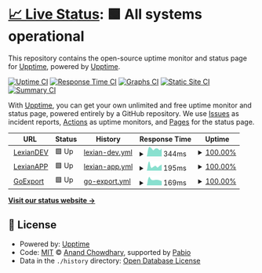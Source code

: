# [📈 Live Status](https://status.lexian.dev): <!--live status--> **🟩 All systems operational**

This repository contains the open-source uptime monitor and status page for [Upptime](https://upptime.js.org), powered by [Upptime](https://github.com/upptime/upptime).

[![Uptime CI](https://github.com/lexiandev/status.lexian.dev/workflows/Uptime%20CI/badge.svg)](https://github.com/lexiandev/status.lexian.dev/actions?query=workflow%3A%22Uptime+CI%22)
[![Response Time CI](https://github.com/lexiandev/status.lexian.dev/workflows/Response%20Time%20CI/badge.svg)](https://github.com/lexiandev/status.lexian.dev/actions?query=workflow%3A%22Response+Time+CI%22)
[![Graphs CI](https://github.com/lexiandev/status.lexian.dev/workflows/Graphs%20CI/badge.svg)](https://github.com/lexiandev/status.lexian.dev/actions?query=workflow%3A%22Graphs+CI%22)
[![Static Site CI](https://github.com/lexiandev/status.lexian.dev/workflows/Static%20Site%20CI/badge.svg)](https://github.com/lexiandev/status.lexian.dev/actions?query=workflow%3A%22Static+Site+CI%22)
[![Summary CI](https://github.com/lexiandev/status.lexian.dev/workflows/Summary%20CI/badge.svg)](https://github.com/lexiandev/status.lexian.dev/actions?query=workflow%3A%22Summary+CI%22)

With [Upptime](https://upptime.js.org), you can get your own unlimited and free uptime monitor and status page, powered entirely by a GitHub repository. We use [Issues](https://github.com/upptime/upptime/issues) as incident reports, [Actions](https://github.com/lexiandev/status.lexian.dev/actions) as uptime monitors, and [Pages](https://status.lexian.dev) for the status page.

<!--start: status pages-->
<!-- This summary is generated by Upptime (https://github.com/upptime/upptime) -->
<!-- Do not edit this manually, your changes will be overwritten -->
<!-- prettier-ignore -->
| URL | Status | History | Response Time | Uptime |
| --- | ------ | ------- | ------------- | ------ |
| <img alt="" src="https://icons.duckduckgo.com/ip3/www.lexian.dev.ico" height="13"> [LexianDEV](https://www.lexian.dev) | 🟩 Up | [lexian-dev.yml](https://github.com/LexianDEV/status.lexian.dev/commits/HEAD/history/lexian-dev.yml) | <details><summary><img alt="Response time graph" src="./graphs/lexian-dev/response-time-week.png" height="20"> 344ms</summary><br><a href="https://status.lexian.dev/history/lexian-dev"><img alt="Response time 521" src="https://img.shields.io/endpoint?url=https%3A%2F%2Fraw.githubusercontent.com%2FLexianDEV%2Fstatus.lexian.dev%2FHEAD%2Fapi%2Flexian-dev%2Fresponse-time.json"></a><br><a href="https://status.lexian.dev/history/lexian-dev"><img alt="24-hour response time 350" src="https://img.shields.io/endpoint?url=https%3A%2F%2Fraw.githubusercontent.com%2FLexianDEV%2Fstatus.lexian.dev%2FHEAD%2Fapi%2Flexian-dev%2Fresponse-time-day.json"></a><br><a href="https://status.lexian.dev/history/lexian-dev"><img alt="7-day response time 344" src="https://img.shields.io/endpoint?url=https%3A%2F%2Fraw.githubusercontent.com%2FLexianDEV%2Fstatus.lexian.dev%2FHEAD%2Fapi%2Flexian-dev%2Fresponse-time-week.json"></a><br><a href="https://status.lexian.dev/history/lexian-dev"><img alt="30-day response time 1142" src="https://img.shields.io/endpoint?url=https%3A%2F%2Fraw.githubusercontent.com%2FLexianDEV%2Fstatus.lexian.dev%2FHEAD%2Fapi%2Flexian-dev%2Fresponse-time-month.json"></a><br><a href="https://status.lexian.dev/history/lexian-dev"><img alt="1-year response time 521" src="https://img.shields.io/endpoint?url=https%3A%2F%2Fraw.githubusercontent.com%2FLexianDEV%2Fstatus.lexian.dev%2FHEAD%2Fapi%2Flexian-dev%2Fresponse-time-year.json"></a></details> | <details><summary><a href="https://status.lexian.dev/history/lexian-dev">100.00%</a></summary><a href="https://status.lexian.dev/history/lexian-dev"><img alt="All-time uptime 99.16%" src="https://img.shields.io/endpoint?url=https%3A%2F%2Fraw.githubusercontent.com%2FLexianDEV%2Fstatus.lexian.dev%2FHEAD%2Fapi%2Flexian-dev%2Fuptime.json"></a><br><a href="https://status.lexian.dev/history/lexian-dev"><img alt="24-hour uptime 100.00%" src="https://img.shields.io/endpoint?url=https%3A%2F%2Fraw.githubusercontent.com%2FLexianDEV%2Fstatus.lexian.dev%2FHEAD%2Fapi%2Flexian-dev%2Fuptime-day.json"></a><br><a href="https://status.lexian.dev/history/lexian-dev"><img alt="7-day uptime 100.00%" src="https://img.shields.io/endpoint?url=https%3A%2F%2Fraw.githubusercontent.com%2FLexianDEV%2Fstatus.lexian.dev%2FHEAD%2Fapi%2Flexian-dev%2Fuptime-week.json"></a><br><a href="https://status.lexian.dev/history/lexian-dev"><img alt="30-day uptime 99.85%" src="https://img.shields.io/endpoint?url=https%3A%2F%2Fraw.githubusercontent.com%2FLexianDEV%2Fstatus.lexian.dev%2FHEAD%2Fapi%2Flexian-dev%2Fuptime-month.json"></a><br><a href="https://status.lexian.dev/history/lexian-dev"><img alt="1-year uptime 99.16%" src="https://img.shields.io/endpoint?url=https%3A%2F%2Fraw.githubusercontent.com%2FLexianDEV%2Fstatus.lexian.dev%2FHEAD%2Fapi%2Flexian-dev%2Fuptime-year.json"></a></details>
| <img alt="" src="https://icons.duckduckgo.com/ip3/app.lexian.dev.ico" height="13"> [LexianAPP](https://app.lexian.dev) | 🟩 Up | [lexian-app.yml](https://github.com/LexianDEV/status.lexian.dev/commits/HEAD/history/lexian-app.yml) | <details><summary><img alt="Response time graph" src="./graphs/lexian-app/response-time-week.png" height="20"> 195ms</summary><br><a href="https://status.lexian.dev/history/lexian-app"><img alt="Response time 238" src="https://img.shields.io/endpoint?url=https%3A%2F%2Fraw.githubusercontent.com%2FLexianDEV%2Fstatus.lexian.dev%2FHEAD%2Fapi%2Flexian-app%2Fresponse-time.json"></a><br><a href="https://status.lexian.dev/history/lexian-app"><img alt="24-hour response time 244" src="https://img.shields.io/endpoint?url=https%3A%2F%2Fraw.githubusercontent.com%2FLexianDEV%2Fstatus.lexian.dev%2FHEAD%2Fapi%2Flexian-app%2Fresponse-time-day.json"></a><br><a href="https://status.lexian.dev/history/lexian-app"><img alt="7-day response time 195" src="https://img.shields.io/endpoint?url=https%3A%2F%2Fraw.githubusercontent.com%2FLexianDEV%2Fstatus.lexian.dev%2FHEAD%2Fapi%2Flexian-app%2Fresponse-time-week.json"></a><br><a href="https://status.lexian.dev/history/lexian-app"><img alt="30-day response time 209" src="https://img.shields.io/endpoint?url=https%3A%2F%2Fraw.githubusercontent.com%2FLexianDEV%2Fstatus.lexian.dev%2FHEAD%2Fapi%2Flexian-app%2Fresponse-time-month.json"></a><br><a href="https://status.lexian.dev/history/lexian-app"><img alt="1-year response time 238" src="https://img.shields.io/endpoint?url=https%3A%2F%2Fraw.githubusercontent.com%2FLexianDEV%2Fstatus.lexian.dev%2FHEAD%2Fapi%2Flexian-app%2Fresponse-time-year.json"></a></details> | <details><summary><a href="https://status.lexian.dev/history/lexian-app">100.00%</a></summary><a href="https://status.lexian.dev/history/lexian-app"><img alt="All-time uptime 99.19%" src="https://img.shields.io/endpoint?url=https%3A%2F%2Fraw.githubusercontent.com%2FLexianDEV%2Fstatus.lexian.dev%2FHEAD%2Fapi%2Flexian-app%2Fuptime.json"></a><br><a href="https://status.lexian.dev/history/lexian-app"><img alt="24-hour uptime 100.00%" src="https://img.shields.io/endpoint?url=https%3A%2F%2Fraw.githubusercontent.com%2FLexianDEV%2Fstatus.lexian.dev%2FHEAD%2Fapi%2Flexian-app%2Fuptime-day.json"></a><br><a href="https://status.lexian.dev/history/lexian-app"><img alt="7-day uptime 100.00%" src="https://img.shields.io/endpoint?url=https%3A%2F%2Fraw.githubusercontent.com%2FLexianDEV%2Fstatus.lexian.dev%2FHEAD%2Fapi%2Flexian-app%2Fuptime-week.json"></a><br><a href="https://status.lexian.dev/history/lexian-app"><img alt="30-day uptime 99.90%" src="https://img.shields.io/endpoint?url=https%3A%2F%2Fraw.githubusercontent.com%2FLexianDEV%2Fstatus.lexian.dev%2FHEAD%2Fapi%2Flexian-app%2Fuptime-month.json"></a><br><a href="https://status.lexian.dev/history/lexian-app"><img alt="1-year uptime 99.19%" src="https://img.shields.io/endpoint?url=https%3A%2F%2Fraw.githubusercontent.com%2FLexianDEV%2Fstatus.lexian.dev%2FHEAD%2Fapi%2Flexian-app%2Fuptime-year.json"></a></details>
| <img alt="" src="https://icons.duckduckgo.com/ip3/goexport.lexian.dev.ico" height="13"> [GoExport](https://goexport.lexian.dev) | 🟩 Up | [go-export.yml](https://github.com/LexianDEV/status.lexian.dev/commits/HEAD/history/go-export.yml) | <details><summary><img alt="Response time graph" src="./graphs/go-export/response-time-week.png" height="20"> 169ms</summary><br><a href="https://status.lexian.dev/history/go-export"><img alt="Response time 174" src="https://img.shields.io/endpoint?url=https%3A%2F%2Fraw.githubusercontent.com%2FLexianDEV%2Fstatus.lexian.dev%2FHEAD%2Fapi%2Fgo-export%2Fresponse-time.json"></a><br><a href="https://status.lexian.dev/history/go-export"><img alt="24-hour response time 124" src="https://img.shields.io/endpoint?url=https%3A%2F%2Fraw.githubusercontent.com%2FLexianDEV%2Fstatus.lexian.dev%2FHEAD%2Fapi%2Fgo-export%2Fresponse-time-day.json"></a><br><a href="https://status.lexian.dev/history/go-export"><img alt="7-day response time 169" src="https://img.shields.io/endpoint?url=https%3A%2F%2Fraw.githubusercontent.com%2FLexianDEV%2Fstatus.lexian.dev%2FHEAD%2Fapi%2Fgo-export%2Fresponse-time-week.json"></a><br><a href="https://status.lexian.dev/history/go-export"><img alt="30-day response time 174" src="https://img.shields.io/endpoint?url=https%3A%2F%2Fraw.githubusercontent.com%2FLexianDEV%2Fstatus.lexian.dev%2FHEAD%2Fapi%2Fgo-export%2Fresponse-time-month.json"></a><br><a href="https://status.lexian.dev/history/go-export"><img alt="1-year response time 174" src="https://img.shields.io/endpoint?url=https%3A%2F%2Fraw.githubusercontent.com%2FLexianDEV%2Fstatus.lexian.dev%2FHEAD%2Fapi%2Fgo-export%2Fresponse-time-year.json"></a></details> | <details><summary><a href="https://status.lexian.dev/history/go-export">100.00%</a></summary><a href="https://status.lexian.dev/history/go-export"><img alt="All-time uptime 99.96%" src="https://img.shields.io/endpoint?url=https%3A%2F%2Fraw.githubusercontent.com%2FLexianDEV%2Fstatus.lexian.dev%2FHEAD%2Fapi%2Fgo-export%2Fuptime.json"></a><br><a href="https://status.lexian.dev/history/go-export"><img alt="24-hour uptime 100.00%" src="https://img.shields.io/endpoint?url=https%3A%2F%2Fraw.githubusercontent.com%2FLexianDEV%2Fstatus.lexian.dev%2FHEAD%2Fapi%2Fgo-export%2Fuptime-day.json"></a><br><a href="https://status.lexian.dev/history/go-export"><img alt="7-day uptime 100.00%" src="https://img.shields.io/endpoint?url=https%3A%2F%2Fraw.githubusercontent.com%2FLexianDEV%2Fstatus.lexian.dev%2FHEAD%2Fapi%2Fgo-export%2Fuptime-week.json"></a><br><a href="https://status.lexian.dev/history/go-export"><img alt="30-day uptime 100.00%" src="https://img.shields.io/endpoint?url=https%3A%2F%2Fraw.githubusercontent.com%2FLexianDEV%2Fstatus.lexian.dev%2FHEAD%2Fapi%2Fgo-export%2Fuptime-month.json"></a><br><a href="https://status.lexian.dev/history/go-export"><img alt="1-year uptime 99.96%" src="https://img.shields.io/endpoint?url=https%3A%2F%2Fraw.githubusercontent.com%2FLexianDEV%2Fstatus.lexian.dev%2FHEAD%2Fapi%2Fgo-export%2Fuptime-year.json"></a></details>

<!--end: status pages-->

[**Visit our status website →**](https://status.lexian.dev)

## 📄 License

- Powered by: [Upptime](https://github.com/upptime/upptime)
- Code: [MIT](./LICENSE) © [Anand Chowdhary](https://anandchowdhary.com), supported by [Pabio](https://pabio.com)
- Data in the `./history` directory: [Open Database License](https://opendatacommons.org/licenses/odbl/1-0/)
